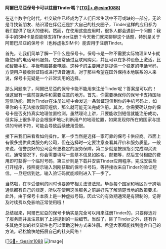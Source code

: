 **阿爾巴尼亞保号卡可以註冊Tinder嗎？[[TG💪+ @esim1088](https://t.me/s/esim1088)]**

在这个数字化时代，社交软件已经成为了人们日常生活中不可或缺的一部分。无论是寻找新朋友、结识潜在伴侣还是扩大自己的社交圈子，Tinder这样的应用都为我们提供了极大的便利。然而，在使用这些应用时，很多人都会遇到一个问题：我手中的SIM卡是否能够支持Tinder注册？今天我们就来聊聊这个话题，特别是关于阿爾巴尼亞的保号卡（也称虚拟SIM卡）能否用于注册Tinder。

首先，让我们简单了解一下什么是保号卡。保号卡是一种不需要实际物理SIM卡就能使用的电话号码服务。它通常通过互联网购买，并且可以在多种设备上激活，比如智能手机、平板电脑甚至电脑。这种卡的主要用途是提供一个稳定的电话号码，方便用户接收验证码或进行语音通话。对于那些希望在国外保持本地联系的人来说，保号卡无疑是一个非常实用的选择。

那么问题来了，阿爾巴尼亞的保号卡能不能用来注册Tinder呢？答案是可以的！但这里有一些前提条件和需要注意的地方。首先，你需要确保你的保号卡支持国际短信功能。因为Tinder在注册过程中会发送一条验证短信到你的手机号码上，如果你的卡无法接收国际短信，那么就可能无法完成注册。其次，你需要确认你的保号卡是否支持真实地理位置检测。虽然理论上讲，只要能收到短信就能注册成功，但实际上很多平台会根据IP地址判断用户的地理位置，如果发现你所在的国家与提供的号码不符，可能会导致后续使用受限。

接下来我们来看看如何操作。第一步当然是选择一家可靠的保号卡供应商。市面上有很多提供此类服务的公司，但在选择时一定要注意查看其评价和服务质量。一般来说，信誉良好的公司会有更稳定的服务保障。第二步就是按照指引完成购买流程。通常情况下，你会需要填写一些基本信息如姓名、邮箱等，然后支付相应的费用即可获得一个临时号码。第三步则是下载并安装Tinder应用程序。完成安装后打开程序，按照提示输入刚刚获取的保号卡号码，等待接收来自Tinder的验证短信。一旦短信到达，输入验证码就能顺利进入下一步了。

当然啦，在享受便利的同时也要遵守相关法律法规。毕竟每个国家和地区对于跨境通信都有自己的规定，所以在使用这类服务之前最好先了解清楚当地的政策要求。此外，由于保号卡本质上是一种虚拟号码，因此它的有效期通常是有限制的，记得及时续费以免影响正常使用哦！

总结起来，阿爾巴尼亞的保号卡确实是完全可以用来注册Tinder的，只要你选对了服务商并且注意到了上述提到的一些细节。当然了，除了Tinder之外，还有许多其他类似的社交软件也可以借助这种方式来注册。希望大家都能找到适合自己的方法，轻松愉快地拓展自己的社交网络！

[[TG💪+ @esim1088](https://t.me/s/esim1088) ![Image](https://i.postimg.cc/4NQfJmqS/Snipaste-2025-05-13-00-14-12.png)]
